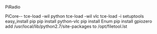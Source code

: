 PiRadio


PiCore-- tce-load -wil python
		 tce-load -wil vlc
		 tce-load -i setuptools
		 easy_install pip
		 pip install python-vlc
		 pip install Enum
		 pip install gpiozero
		 add /usr/local/lib/python2.7/site-packages to /opt/filetool.lst
